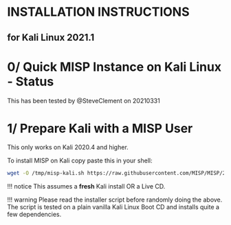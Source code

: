 # INSTALLATION INSTRUCTIONS
## for Kali Linux 2021.1
# 0/ Quick MISP Instance on Kali Linux - Status

This has been tested by @SteveClement on 20210331

# 1/ Prepare Kali with a MISP User

This only works on Kali 2020.4 and higher.

To install MISP on Kali copy paste this in your shell:
```bash
wget -O /tmp/misp-kali.sh https://raw.githubusercontent.com/MISP/MISP/2.4/INSTALL/INSTALL.sh && bash /tmp/misp-kali.sh
```

!!! notice
    This assumes a **fresh** Kali install OR a Live CD.

!!! warning
    Please read the installer script before randomly doing the above.
    The script is tested on a plain vanilla Kali Linux Boot CD and installs quite a few dependencies.
